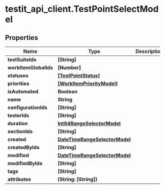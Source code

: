 # testit_api_client.TestPointSelectModel

## Properties

Name | Type | Description | Notes
------------ | ------------- | ------------- | -------------
**testSuiteIds** | **[String]** |  | [optional] 
**workItemGlobalIds** | **[Number]** |  | [optional] 
**statuses** | [**[TestPointStatus]**](TestPointStatus.md) |  | [optional] 
**priorities** | [**[WorkItemPriorityModel]**](WorkItemPriorityModel.md) |  | [optional] 
**isAutomated** | **Boolean** |  | [optional] 
**name** | **String** |  | [optional] 
**configurationIds** | **[String]** |  | [optional] 
**testerIds** | **[String]** |  | [optional] 
**duration** | [**Int64RangeSelectorModel**](Int64RangeSelectorModel.md) |  | [optional] 
**sectionIds** | **[String]** |  | [optional] 
**created** | [**DateTimeRangeSelectorModel**](DateTimeRangeSelectorModel.md) |  | [optional] 
**createdByIds** | **[String]** |  | [optional] 
**modified** | [**DateTimeRangeSelectorModel**](DateTimeRangeSelectorModel.md) |  | [optional] 
**modifiedByIds** | **[String]** |  | [optional] 
**tags** | **[String]** |  | [optional] 
**attributes** | **{String: [String]}** |  | [optional] 


